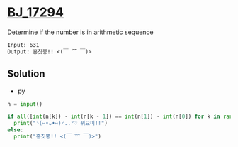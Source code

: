 # [BJ_17294](https://acmicpc.net/problem/17294)

Determine if the number is in arithmetic sequence

```txt
Input: 631
Output: 흥칫뿡!! <(￣ ﹌ ￣)>
```

## Solution

* py

```py
n = input()

if all([int(n[k]) - int(n[k - 1]) == int(n[1]) - int(n[0]) for k in range(1, len(n))]):
  print("◝(⑅•ᴗ•⑅)◜..°♡ 뀌요미!!")
else:
  print("흥칫뿡!! <(￣ ﹌ ￣)>")
```
